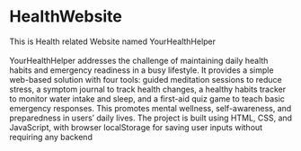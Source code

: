 # HealthWebsite
This is Health related Website named YourHealthHelper
<br>  
YourHealthHelper addresses the challenge of maintaining daily health habits and emergency readiness in a busy lifestyle. It provides a simple web-based solution with four tools: guided meditation sessions to reduce stress, a symptom journal to track health changes, a healthy habits tracker to monitor water intake and sleep, and a first-aid quiz game to teach basic emergency responses. This promotes mental wellness, self-awareness, and preparedness in users’ daily lives. The project is built using HTML, CSS, and JavaScript, with browser localStorage for saving user inputs without requiring any backend
